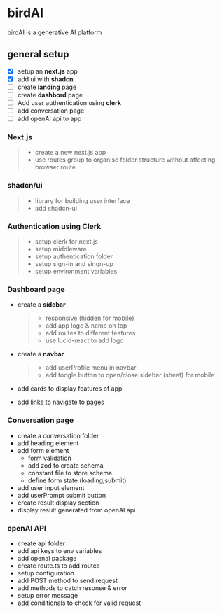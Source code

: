 # birdAI

birdAI is a generative AI platform

## general setup

- [x] setup an **next.js** app
- [x] add ui with **shadcn**
- [ ] create **landing** page
- [ ] create **dashbord** page
- [ ] Add user authentication using **clerk**
- [ ] add conversation page
- [ ] add openAI api to app

### Next.js

> - create a new next.js app
> - use routes group to organise folder structure without affecting browser route

### shadcn/ui

> - library for building user interface
> - add shadcn-ui

### Authentication using Clerk

> - setup clerk for next.js
> - setup middleware
> - setup authentication folder
> - setup sign-in and singn-up
> - setup environment variables

### Dashboard page

- create a **sidebar**

  > - responsive (hidden for mobile)
  > - add app logo & name on top
  > - add routes to different features
  > - use lucid-react to add logo

- create a **navbar**

  > - add userProfile menu in navbar
  > - add toogle button to open/close sidebar (sheet) for mobile

- add cards to display features of app
- add links to navigate to pages

### Conversation page

- create a conversation folder
- add heading element
- add form element
  - form validation
  - add zod to create schema
  - constant file to store schema
  - define form state (loading,submit)
- add user input element
- add userPrompt submit button
- create result display section
- display result generated from openAI api

### openAI API

- create api folder
- add api keys to env variables
- add openai package
- create route.ts to add routes
- setup configuration
- add POST method to send request
- add methods to catch resonse & error
- setup error message
- add conditionals to check for valid request
